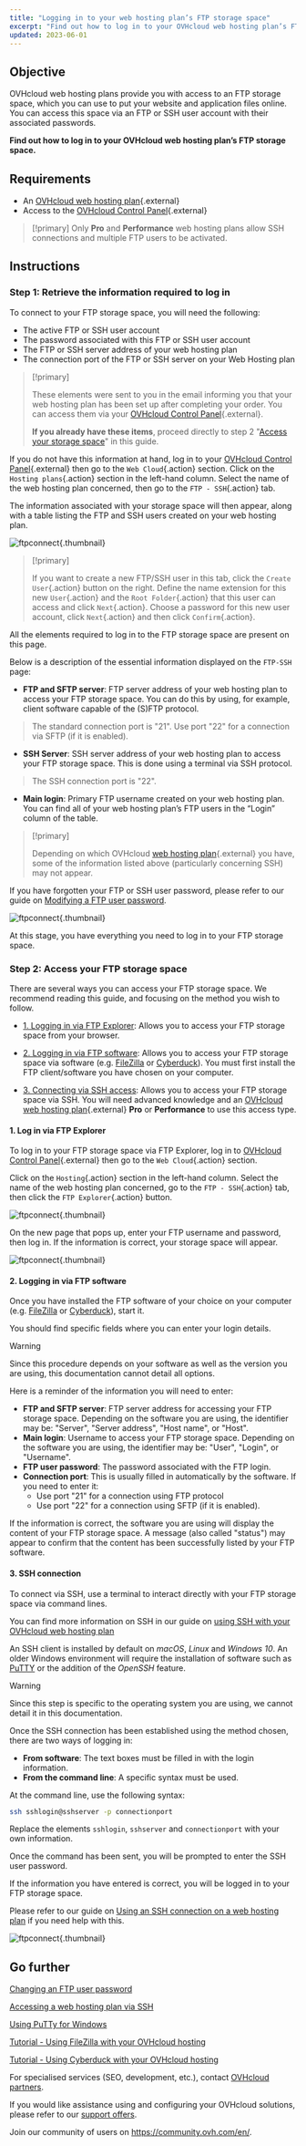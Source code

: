 ```yaml
---
title: "Logging in to your web hosting plan’s FTP storage space"
excerpt: "Find out how to log in to your OVHcloud web hosting plan’s FTP storage space"
updated: 2023-06-01
---
```


## Objective

OVHcloud web hosting plans provide you with access to an FTP storage space, which you can use to put your website and application files online. You can access this space via an FTP or SSH user account with their associated passwords.

**Find out how to log in to your OVHcloud web hosting plan’s FTP storage space.**

## Requirements

- An [OVHcloud web hosting plan](https://www.ovhcloud.com/en-au/web-hosting/){.external}
- Access to the [OVHcloud Control Panel](/links/manager){.external}

> [!primary]
> Only **Pro** and **Performance** web hosting plans allow SSH connections and multiple FTP users to be activated.
>

## Instructions

### Step 1: Retrieve the information required to log in

To connect to your FTP storage space, you will need the following:

- The active FTP or SSH user account
- The password associated with this FTP or SSH user account
- The FTP or SSH server address of your web hosting plan
- The connection port of the FTP or SSH server on your Web Hosting plan

> [!primary]
>
> These elements were sent to you in the email informing you that your web hosting plan has been set up after completing your order. You can access them via your [OVHcloud Control Panel](/links/manager){.external}.
>
> **If you already have these items**, proceed directly to step 2 "[Access your storage space](#ftp_storage_access)" in this guide.
>

If you do not have this information at hand, log in to your [OVHcloud Control Panel](/links/manager){.external} then go to the `Web Cloud`{.action} section. Click on the `Hosting plans`{.action} section in the left-hand column. Select the name of the web hosting plan concerned, then go to the `FTP - SSH`{.action} tab. 

The information associated with your storage space will then appear, along with a table listing the FTP and SSH users created on your web hosting plan.

![ftpconnect](images/tab-pro.png){.thumbnail}

> [!primary]
>
> If you want to create a new FTP/SSH user in this tab, click the `Create User`{.action} button on the right.
> Define the name extension for this new `User`{.action} and the `Root Folder`{.action} that this user can access and click `Next`{.action}.
> Choose a password for this new user account, click `Next`{.action} and then click `Confirm`{.action}.
>

All the elements required to log in to the FTP storage space are present on this page.

Below is a description of the essential information displayed on the `FTP-SSH` page:

- **FTP and SFTP server**: FTP server address of your web hosting plan to access your FTP storage space. You can do this by using, for example, client software capable of the (S)FTP protocol.

> The standard connection port is "21". Use port "22" for a connection via SFTP (if it is enabled).

- **SSH Server**: SSH server address of your web hosting plan to access your FTP storage space. This is done using a terminal via SSH protocol.

> The SSH connection port is "22".

- **Main login**: Primary FTP username created on your web hosting plan. You can find all of your web hosting plan’s FTP users in the “Login” column of the table.

> [!primary]
>
> Depending on which OVHcloud [web hosting plan](https://www.ovhcloud.com/en-au/web-hosting/){.external} you have, some of the information listed above (particularly concerning SSH) may not appear.
>

If you have forgotten your FTP or SSH user password, please refer to our guide on [Modifying a FTP user password](/pages/web_cloud/web_hosting/ftp_change_password).

![ftpconnect](images/change-password.png){.thumbnail}

At this stage, you have everything you need to log in to your FTP storage space.

### Step 2: Access your FTP storage space <a name="ftp_storage_access"></a>

There are several ways you can access your FTP storage space. We recommend reading this guide, and focusing on the method you wish to follow.

- [1. Logging in via FTP Explorer](#ftpexplorer): Allows you to access your FTP storage space from your browser.

- [2. Logging in via FTP software](#ftpsoftware): Allows you to access your FTP storage space via software (e.g. [FileZilla](/pages/web_cloud/web_hosting/ftp_filezilla_user_guide) or [Cyberduck](/pages/web_cloud/web_hosting/ftp_cyberduck_user_guide_on_mac)). 
You must first install the FTP client/software you have chosen on your computer.

- [3. Connecting via SSH access](#ssh): Allows you to access your FTP storage space via SSH. You will need advanced knowledge and an [OVHcloud web hosting plan](https://www.ovhcloud.com/en-au/web-hosting/){.external} **Pro** or **Performance** to use this access type.

#### 1. Log in via FTP Explorer <a name="ftpexplorer"></a>

To log in to your FTP storage space via FTP Explorer, log in to [OVHcloud Control Panel](https://ca.ovh.com/auth/?action=gotomanager&from=https://www.ovh.com/asia/&ovhSubsidiary=GB){.external} then go to the `Web Cloud`{.action} section.

Click on the `Hosting`{.action} section in the left-hand column. Select the name of the web hosting plan concerned, go to the `FTP - SSH`{.action} tab, then click the `FTP Explorer`{.action} button.

![ftpconnect](images/ftp-explorer.png){.thumbnail}

On the new page that pops up, enter your FTP username and password, then log in. If the information is correct, your storage space will appear.

![ftpconnect](images/login-interface.png){.thumbnail}

#### 2. Logging in via FTP software <a name="ftpsoftware"></a>

Once you have installed the FTP software of your choice on your computer (e.g. [FileZilla](/pages/web_cloud/web_hosting/ftp_filezilla_user_guide) or [Cyberduck](/pages/web_cloud/web_hosting/ftp_cyberduck_user_guide_on_mac)), start it. 

You should find specific fields where you can enter your login details. 

> [!warning]
>
> Since this procedure depends on your software as well as the version you are using, this documentation cannot detail all options.
>

Here is a reminder of the information you will need to enter:

- **FTP and SFTP server**: FTP server address for accessing your FTP storage space. Depending on the software you are using, the identifier may be: "Server", "Server address", "Host name", or "Host".
- **Main login**: Username to access your FTP storage space. Depending on the software you are using, the identifier may be: "User", "Login", or "Username".
- **FTP user password**: The password associated with the FTP login.
- **Connection port**: This is usually filled in automatically by the software. If you need to enter it:
    - Use port "21" for a connection using FTP protocol
    - Use port "22" for a connection using SFTP (if it is enabled).

If the information is correct, the software you are using will display the content of your FTP storage space. A message (also called "status") may appear to confirm that the content has been successfully listed by your FTP software.

#### 3. SSH connection <a name="ssh"></a>

To connect via SSH, use a terminal to interact directly with your FTP storage space via command lines.

You can find more information on SSH in our guide on [using SSH with your OVHcloud web hosting plan](/pages/web_cloud/web_hosting/ssh_on_webhosting)

An SSH client is installed by default on *macOS*, *Linux* and *Windows 10*. An older Windows environment will require the installation of software such as [PuTTY](/pages/web_cloud/web_hosting/ssh_using_putty_on_windows) or the addition of the *OpenSSH* feature. 

> [!warning]
> 
> Since this step is specific to the operating system you are using, we cannot detail it in this documentation.
>

Once the SSH connection has been established using the method chosen, there are two ways of logging in: 

- **From software**: The text boxes must be filled in with the login information.
- **From the command line**: A specific syntax must be used.

At the command line, use the following syntax:

```bash
ssh sshlogin@sshserver -p connectionport
```

Replace the elements `sshlogin`, `sshserver` and `connectionport` with your own information. 

Once the command has been sent, you will be prompted to enter the SSH user password.

If the information you have entered is correct, you will be logged in to your FTP storage space. 

Please refer to our guide on [Using an SSH connection on a web hosting plan](/pages/web_cloud/web_hosting/ssh_on_webhosting) if you need help with this.

![ftpconnect](images/terminal-ssh-connected.png){.thumbnail}

## Go further

[Changing an FTP user password](/pages/web_cloud/web_hosting/ftp_change_password)

[Accessing a web hosting plan via SSH](/pages/web_cloud/web_hosting/ssh_on_webhosting)

[Using PuTTy for Windows](/pages/web_cloud/web_hosting/ssh_using_putty_on_windows)

[Tutorial - Using FileZilla with your OVHcloud hosting](/pages/web_cloud/web_hosting/ftp_filezilla_user_guide)

[Tutorial - Using Cyberduck with your OVHcloud hosting](/pages/web_cloud/web_hosting/ftp_cyberduck_user_guide_on_mac)

For specialised services (SEO, development, etc.), contact [OVHcloud partners](https://partner.ovhcloud.com/en-au/directory/).

If you would like assistance using and configuring your OVHcloud solutions, please refer to our [support offers](/links/support).

Join our community of users on <https://community.ovh.com/en/>.